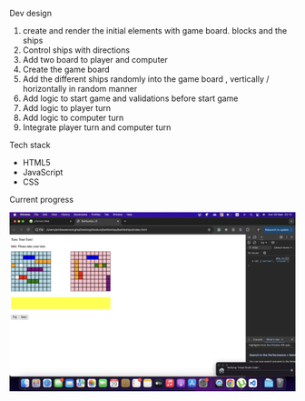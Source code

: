 Dev design
1. create and render the initial elements with game board. blocks and the ships
2. Control ships with directions
3. Add two board to player and computer
4. Create the game board 
5. Add the different ships randomly into the game board , vertically / horizontally in random manner
6. Add logic to start game and validations before start game
7. Add logic to player turn
8. Add logic to computer turn
9. Integrate player turn and computer turn

Tech stack

* HTML5
* JavaScript
* CSS

Current progress

![milestone3](milestone4.png)



